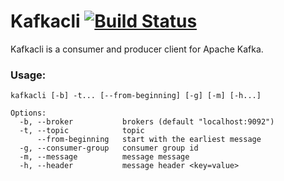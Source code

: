 # Kafkacli [![Build Status](https://travis-ci.org/mouminoux/kafkacli.svg?branch=master)](https://travis-ci.org/mouminoux/kafkacli)

Kafkacli is a consumer and producer client for Apache Kafka.

### Usage:
```
kafkacli [-b] -t... [--from-beginning] [-g] [-m] [-h...]

Options:                 
  -b, --broker           brokers (default "localhost:9092")
  -t, --topic            topic
      --from-beginning   start with the earliest message
  -g, --consumer-group   consumer group id
  -m, --message          message message
  -h, --header           message header <key=value>

```
